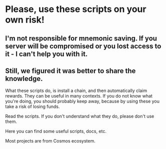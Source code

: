# Please, use these scripts on your own risk!

## I'm not responsible for mnemonic saving. If you server will be compromised or you lost access to it - I can't help you with it.

## Still, we figured it was better to share the knowledge.

What these scripts do, is install a chain, and then automatically claim rewards.  They can be useful in many contexts.  If you do not know what you're doing, you should probably keep away, because by using these you take a risk of losing funds. 

Read the scripts.  If you don't understand what they do, please don't use them.


Here you can find some useful scripts, docs, etc.

Most projects are from Cosmos ecosystem.

